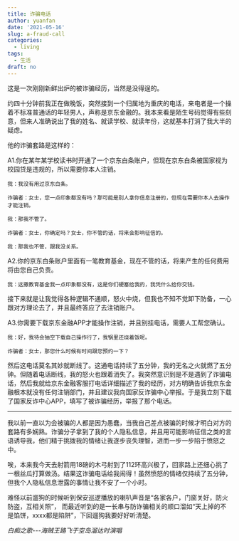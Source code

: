 ```yaml
---
title: 诈骗电话
author: yuanfan
date: '2021-05-16'
slug: a-fraud-call
categories:
  - living
tags:
  - 生活
draft: no
---
```


这是一次刚刚新鲜出炉的被诈骗经历，当然是没得逞的。

<!--more-->

约四十分钟前我正在做晚饭，突然接到一个归属地为重庆的电话，来电者是一个操着不标准普通话的年轻男人，声称是京东金融的。我本来看是陌生号码觉得有些刻意，但来人准确说出了我的姓名、就读学校、就读年份，这就基本打消了我大半的疑虑。

他的诈骗套路是这样的：

A1.你在某年某学校读书时开通了一个京东白条账户，但现在京东白条被国家视为校园贷是违规的，所以需要你本人注销。

    我：我没有用过京东白条。
    
    诈骗者：女士，您一点印象都没有吗？那可能是别人拿你信息注册的，但现在需要你本人去操作才能注销。
    
    我：那我不管了。
    
    诈骗者：女士，你确定吗？女士，你不管的话，将来会影响征信的。
    
    我：那我也不管，跟我没关系。
    
A2.你的京东白条账户里面有一笔教育基金，现在不管的话，将来产生的任何费用将由您自己负责。

    我：这撒教育基金我一点印象都没有，这是你们硬塞给我的，我凭什么给你交钱。
    
接下来就是让我觉得各种逻辑不通顺，怒火中烧，但我也不知不觉卸下防备，一心跟对方理论去了，并且最终答应了去注销账户。

A3.你需要下载京东金融APP才能操作注销，并且别挂电话，需要人工帮您确认。

    我：好，我待会抽空下载自己操作行了，我锅里还烧着饭呢。
    
    诈骗者：女士，那您什么时候有时间跟您预约一下？
    
然后这电话莫名其妙就断线了。这通电话持续了五分钟，我的无名之火就燃了五分钟。但随着电话断线，我的怒火也跟着消失了。我突然意识到是不是遇到了诈骗电话，然后我就给京东金融客服打电话详细描述了我的经历，对方明确告诉我京东金融根本就没有任何注销部门，并且建议我向国家反诈骗中心举报。于是我立刻下载了国家反诈中心APP，填写了被诈骗经历，举报了那个电话。

---

我以前一直以为会被骗的人都是因为愚蠢，当我自己差点被骗的时候才明白对方的套路有多娴熟。诈骗分子拿到了我的个人隐私信息，并且用可能影响征信之类的言语诱导我，他们精于挑拨我的情绪让我逐步丧失理智，进而一步一步陷于愤怒之中。

唉，本来我今天去射箭用18磅的木弓射到了112环高兴极了，回家路上还细心挑了一根丝瓜打算做汤。结果这诈骗电话给我闹得！虽然愤怒的情绪仅持续了五分钟，但我个人隐私信息泄露的事情让我不安了一个小时。

难怪以前遛狗的时候听到保安巡逻播放的喇叭声音是“各家各户，门窗关好，防火防盗，互相关照”， 而最近听到的是一长串与防诈骗相关的顺口溜如“天上掉的不是馅饼，xxxx都是陷阱”，下回遛狗我要好好听清楚。
    
*白痴之歌---海贼王路飞于空岛溜达时演唱*
